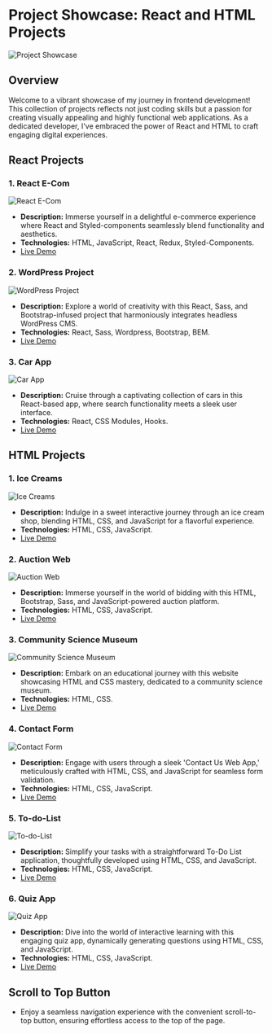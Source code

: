 # Project Showcase: React and HTML Projects

![Project Showcase](https://i.ibb.co/TMQdM9X/Picture3.png)

## Overview

Welcome to a vibrant showcase of my journey in frontend development! This collection of projects reflects not just coding skills but a passion for creating visually appealing and highly functional web applications. As a dedicated developer, I've embraced the power of React and HTML to craft engaging digital experiences.

## React Projects

### 1. React E-Com

![React E-Com](https://i.ibb.co/PGhvSLG/react-ecom-shopping-store.png)

- **Description:** Immerse yourself in a delightful e-commerce experience where React and Styled-components seamlessly blend functionality and aesthetics.
- **Technologies:** HTML, JavaScript, React, Redux, Styled-Components.
- [Live Demo](https://react-ecom-shopping-store.netlify.app/)

### 2. WordPress Project

![WordPress Project](https://i.ibb.co/WGK3SkW/bits-and-bots.png)

- **Description:** Explore a world of creativity with this React, Sass, and Bootstrap-infused project that harmoniously integrates headless WordPress CMS.
- **Technologies:** React, Sass, Wordpress, Bootstrap, BEM.
- [Live Demo](https://bits-and-bots.netlify.app/)

### 3. Car App

![Car App](https://i.ibb.co/dtRkxNt/Picture5.png)

- **Description:** Cruise through a captivating collection of cars in this React-based app, where search functionality meets a sleek user interface.
- **Technologies:** React, CSS Modules, Hooks.
- [Live Demo](https://car-hook-app.netlify.app/)

## HTML Projects

### 1. Ice Creams

![Ice Creams](https://i.ibb.co/pKhLq2K/ice-creams.jpg)

- **Description:** Indulge in a sweet interactive journey through an ice cream shop, blending HTML, CSS, and JavaScript for a flavorful experience.
- **Technologies:** HTML, CSS, JavaScript.
- [Live Demo](https://ice-creams-shop.netlify.app/)

### 2. Auction Web

![Auction Web](https://i.ibb.co/QXCfdZ7/neno-sp2auctions.png)

- **Description:** Immerse yourself in the world of bidding with this HTML, Bootstrap, Sass, and JavaScript-powered auction platform.
- **Technologies:** HTML, CSS, JavaScript.
- [Live Demo](https://neno-sp2auctions.netlify.app/)

### 3. Community Science Museum

![Community Science Museum](https://i.ibb.co/ZLKDmkk/csm-screenshot.jpg)

- **Description:** Embark on an educational journey with this website showcasing HTML and CSS mastery, dedicated to a community science museum.
- **Technologies:** HTML, CSS.
- [Live Demo](https://nenorvalls-community-science-museum.netlify.app/)

### 4. Contact Form

![Contact Form](https://i.ibb.co/bdh4vK7/contact-form-cover.jpg)

- **Description:** Engage with users through a sleek 'Contact Us Web App,' meticulously crafted with HTML, CSS, and JavaScript for seamless form validation.
- **Technologies:** HTML, CSS, JavaScript.
- [Live Demo](https://simple-contact-form-responsive.netlify.app/)

### 5. To-do-List

![To-do-List](https://i.ibb.co/2v8LfDJ/Todo-List-Cover.jpg)

- **Description:** Simplify your tasks with a straightforward To-Do List application, thoughtfully developed using HTML, CSS, and JavaScript.
- **Technologies:** HTML, CSS, JavaScript.
- [Live Demo](https://nenorvalls-to-do-list.netlify.app/)

### 6. Quiz App

![Quiz App](https://i.ibb.co/N7pnsF5/Quiz-App-Cover.jpg)

- **Description:** Dive into the world of interactive learning with this engaging quiz app, dynamically generating questions using HTML, CSS, and JavaScript.
- **Technologies:** HTML, CSS, JavaScript.
- [Live Demo](https://nenorvalls-quiz-app.netlify.app/)

## Scroll to Top Button

- Enjoy a seamless navigation experience with the convenient scroll-to-top button, ensuring effortless access to the top of the page.
